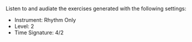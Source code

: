 Listen to and audiate the exercises generated with the following settings:

- Instrument: Rhythm Only
- Level: 2
- Time Signature: 4/2